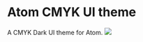# Atom CMYK UI theme

A CMYK Dark UI theme for Atom.
![](https://drive.google.com/file/d/0B4GK3iT4FVL4U3d1cE5YOW41Mlk)
